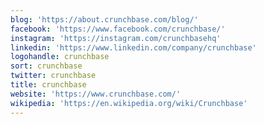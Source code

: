 ```yaml
---
blog: 'https://about.crunchbase.com/blog/'
facebook: 'https://www.facebook.com/crunchbase/'
instagram: 'https://instagram.com/crunchbasehq'
linkedin: 'https://www.linkedin.com/company/crunchbase'
logohandle: crunchbase
sort: crunchbase
twitter: crunchbase
title: crunchbase
website: 'https://www.crunchbase.com/'
wikipedia: 'https://en.wikipedia.org/wiki/Crunchbase'
---
```

